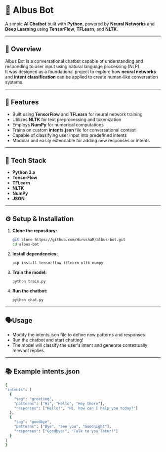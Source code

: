# 🤖 Albus Bot  
A simple **AI Chatbot** built with **Python**, powered by **Neural Networks** and **Deep Learning** using **TensorFlow**, **TFLearn**, and **NLTK**.

---

## 🧠 Overview  
Albus Bot is a conversational chatbot capable of understanding and responding to user input using natural language processing (NLP).  
It was designed as a foundational project to explore how **neural networks** and **intent classification** can be applied to create human-like conversation systems.

---

## 🚀 Features  
- Built using **TensorFlow** and **TFLearn** for neural network training  
- Utilizes **NLTK** for text preprocessing and tokenization  
- Employs **NumPy** for numerical computations  
- Trains on custom **intents.json** file for conversational context  
- Capable of classifying user input into predefined intents  
- Modular and easily extendable for adding new responses or intents  

---

## 🧩 Tech Stack  
- **Python 3.x**  
- **TensorFlow**  
- **TFLearn**  
- **NLTK**  
- **NumPy**  
- **JSON**

---


## ⚙️ Setup & Installation

1. **Clone the repository:**
   ```bash
   git clone https://github.com/HirushaR/albus-bot.git
   cd albus-bot
1. **Install dependencies:**
   ```bash
   pip install tensorflow tflearn nltk numpy
1. **Train the model:**
   ```bash
   python train.py
1. **Run the chatbot:**
   ```bash
   python chat.py

---
## 🗣️Usage
- Modify the intents.json file to define new patterns and responses.
- Run the chatbot and start chatting!
- The model will classify the user's intent and generate contextually relevant replies.

---
## 📚 Example intents.json
  ```bash 
  {
  "intents": [
    {
      "tag": "greeting",
      "patterns": ["Hi", "Hello", "Hey there"],
      "responses": ["Hello!", "Hi, how can I help you today?"]
    },
    {
      "tag": "goodbye",
      "patterns": ["Bye", "See you", "Goodnight"],
      "responses": ["Goodbye!", "Talk to you later!"]
    }
  ]
}


  

